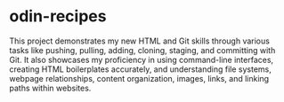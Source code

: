 # odin-recipes

This project demonstrates my new HTML and Git skills through various tasks like pushing, pulling, adding, cloning, staging, and committing with Git. It also showcases my proficiency in using command-line interfaces, creating HTML 
boilerplates accurately, and understanding file systems, webpage relationships, content organization, images, links, and linking paths within websites.  
